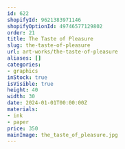 ```yaml
---
id: 622
shopifyId: 9621383971146
shopifyOptionId: 49746577129802
order: 21
title: The Taste of Pleasure
slug: the-taste-of-pleasure
url: art-works/the-taste-of-pleasure
aliases: []
categories:
- graphics
inStock: true
isVisible: true
height: 40
width: 30
date: 2024-01-01T00:00:00Z
materials:
- ink
- paper
price: 350
mainImage: the_taste_of_pleasure.jpg
---
```

